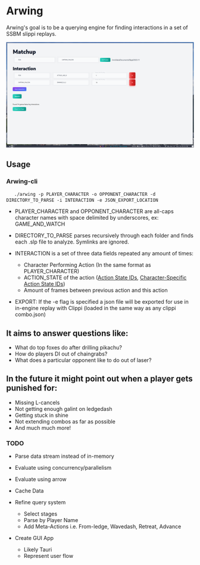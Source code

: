 # Arwing

Arwing's goal is to be a querying engine for finding interactions in a set of SSBM slippi replays.

![Arwing GUI](./gui.png)

## Usage
### Arwing-cli
 ```
    ./arwing -p PLAYER_CHARACTER -o OPPONENT_CHARACTER -d DIRECTORY_TO_PARSE -i INTERACTION -e JSON_EXPORT_LOCATION
 ```
* PLAYER_CHARACTER and OPPONENT_CHARACTER are all-caps character names with space delimited by underscores, ex: GAME_AND_WATCH

* DIRECTORY_TO_PARSE parses recursively through each folder and finds each .slp file to analyze. Symlinks are ignored.

* INTERACTION is a set of three data fields repeated any amount of times: 
    * Character Performing Action (In the same format as PLAYER_CHARACTER)
    * ACTION_STATE of the action ([Action State IDs](https://docs.google.com/spreadsheets/d/1JX2w-r2fuvWuNgGb6D3Cs4wHQKLFegZe2jhbBuIhCG8/preview#gid=13 "Action State IDs"), [Character-Specific Action State IDs](https://docs.google.com/spreadsheets/d/1Nu3hSc1U6apOhU4JIJaWRC4Lj0S1inN8BFsq3Y8cFjI/preview "Action State IDs"))
    * Amount of frames between previous action and this action

* EXPORT: If the -e flag is specified a json file will be exported for use in in-engine replay with Clippi (loaded in the same way as any clippi combo.json)



## It aims to answer questions like:

- What do top foxes do after drilling pikachu?
- How do players DI out of chaingrabs?
- What does a particular opponent like to do out of laser?

## In the future it might point out when a player gets punished for:

- Missing L-cancels
- Not getting enough galint on ledgedash
- Getting stuck in shine
- Not extending combos as far as possible
- And much much more!

### TODO
- Parse data stream instead of in-memory
- Evaluate using concurrency/parallelism
- Evaluate using arrow
- Cache Data
- Refine query system
    - Select stages
    - Parse by Player Name
    - Add Meta-Actions i.e. From-ledge, Wavedash, Retreat, Advance

- Create GUI App
    - Likely Tauri
    - Represent user flow
